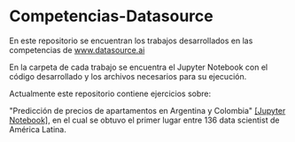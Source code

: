 # Competencias-Datasource

En este repositorio se encuentran los trabajos desarrollados en las competencias de www.datasource.ai

En la carpeta de cada trabajo se encuentra el Jupyter Notebook con el código desarrollado y los archivos necesarios para su ejecución.

Actualmente este repositorio contiene ejercicios sobre:

"Predicción de precios de apartamentos en Argentina y Colombia" [[Jupyter Notebook]](https://github.com/JCGutierrezConcha/Competencias-Datasource/blob/main/Precios-Departamentos-Regresion/precios-departamentos-revision-final.ipynb), en el cual se obtuvo el primer lugar entre 136 data scientist de América Latina.
